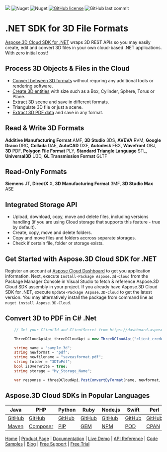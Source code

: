 ![](https://img.shields.io/badge/REST%20API-v3.0-lightgrey) ![Nuget](https://img.shields.io/nuget/v/Aspose.3d-Cloud) ![Nuget](https://img.shields.io/nuget/dt/Aspose.3d-Cloud) [![GitHub license](https://img.shields.io/github/license/aspose-3d-cloud/aspose-3d-cloud-dotnet)](https://github.com/aspose-3d-cloud/aspose-3d-cloud-dotnet/blob/master/LICENSE) ![GitHub last commit](https://img.shields.io/github/last-commit/Aspose-3D-Cloud/aspose-3d-cloud-dotnet)

# .NET SDK for 3D File Formats

[Aspose.3D Cloud SDK for .NET](https://products.aspose.cloud/3d/net) wraps 3D REST APIs so you may easily create, edit and convert 3D files in your own cloud-based .NET applications. With zero initial cost!

## Process 3D Objects & Files in the Cloud

- [Convert between 3D formats](https://docs.aspose.cloud/3d/converting-between-formats-using-aspose-3d-cloud/) without requring any additional tools or rendering software.
- [Create 3D entities](https://docs.aspose.cloud/3d/create-a-new-entity-with-size/) with size such as a Box, Cylinder, Sphere, Torus or Plane.
- [Extract 3D scene](https://docs.aspose.cloud/3d/extract-and-save-a-scene-in-a-different-format/) and save in different formats.
- Triangulate 3D file or just a scene.
- [Extract 3D PDF data](https://docs.aspose.cloud/3d/extract-raw-data-from-a-pdf-file/) and save in any format.

## Read & Write 3D Formats

**Additive Manufacturing Format** AMF, **3D Studio** 3DS, **AVEVA** RVM, **Google Draco** DRC, **Collada** DAE, **AutoCAD** DXF, **Autodesk** FBX, **Wavefront** OBJ, **3D** PDF, **Polygon File Format** PLY, **Standard Triangle Language** STL, **Universal3D** U3D, **GL Transmission Format** GLTF

## Read-Only Formats

**Siemens** JT, **DirectX** X, **3D Manufacturing Format** 3MF, **3D Studio Max** ASE

## Integrated Storage API

- Upload, download, copy, move and delete files, including versions handling (if you are using Cloud storage that supports this feature - true by default).
- Create, copy, move and delete folders.
- Copy and move files and folders accross separate storages.
- Check if certain file, folder or storage exists.


## Get Started with Aspose.3D Cloud SDK for .NET

Register an account at [Aspose Cloud Dashboard](https://dashboard.aspose.cloud/#/apps) to get you application information. Next, execute `Install-Package Aspose.3d-Cloud` from the Package Manager Console in Visual Studio to fetch & reference Aspose.3D Cloud SDK assembly in your project. If you already have Aspose.3D Cloud SDK for .NET, execute `Update-Package Aspose.3D-Cloud` to get the latest version. You may alternatively install the package from command line as `nuget install Aspose.3D-Cloud`.

## Convert 3D to PDF in C# .Net

```csharp
	// Get your ClientId and ClientSecret from https://dashboard.aspose.cloud (free registration required).

	ThreeDCloudApiApi threeDCloudApi = new ThreeDCloudApi("client_credentials", "MY_CLIENT_ID", "MY_CLIENT_SECRET");

	string name = "sample.3d";
	string newformat = "pdf";
	string newfilename = "saveasformat.pdf";
	string folder = "3DToPdf";
	bool isOverwrite = true;
	string storage = "My_Storage_Name";

	var response = threeDCloudApi.PostConvertByFormat(name, newformat, newfilename, folder, isOverwrite, storage);
```
## Aspose.3D Cloud SDKs in Popular Languages

| Java | PHP | Python | Ruby | Node.js | Swift | Perl | GO |
|---|---|---|---|---|---|---|---|
| [GitHub](https://github.com/aspose-3d-cloud/aspose-3d-cloud-java) | [GitHub](https://github.com/Aspose-3D-Cloud/aspose-3d-cloud-php) | [GitHub](https://github.com/Aspose-3D-Cloud/aspose-3d-cloud-python) | [GitHub](https://github.com/Aspose-3D-Cloud/aspose-3d-cloud-ruby)  | [GitHub](https://github.com/Aspose-3D-Cloud/aspose-3d-cloud-node) | [GitHub](https://github.com/aspose-3d-cloud/aspose-3d-cloud-swift) | [GitHub](https://github.com/Aspose-3D-Cloud/aspose-3d-cloud-perl) | [GitHub](https://github.com/Aspose-3D-Cloud/aspose-3d-cloud-go) |
| [Maven](https://repository.aspose.cloud/webapp/#/artifacts/browse/tree/General/repo/com/aspose/aspose-3d-cloud) | [Composer](https://packagist.org/packages/aspose/3d-sdk-php) | [PIP](https://pypi.org/project/aspose3dcloud/) | [GEM](https://rubygems.org/gems/aspose_3d_cloud)  | [NPM](https://www.npmjs.com/package/aspose3dcloud) | [POD](https://cocoapods.org/pods/Aspose3DCloud) |  [CPAN](https://metacpan.org/release/AsposeThreeDCloud-ThreeDCloudApi) | [GO](https://pkg.go.dev/github.com/Aspose-3D-Cloud/aspose-3d-cloud-go/v20?tab=overview) |

[Home](https://www.aspose.cloud) | [Product Page](https://products.aspose.cloud/3d/net) | [Documentation](https://docs.aspose.cloud/3d/) | [Live Demo](https://products.aspose.app/3d/family) | [API Reference](https://apireference.aspose.cloud/3d/) | [Code Samples](https://github.com/Aspose-3D-Cloud/aspose-3d-cloud-dotnet/tree/master/src/Aspose.ThreeD.Cloud.SDK.Test) | [Blog](https://blog.aspose.cloud/category/3d/) | [Free Support](https://forum.aspose.cloud/c/3d) | [Free Trial](https://dashboard.aspose.cloud/#/apps)
